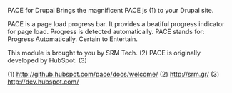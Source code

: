 PACE for Drupal
Brings the magnificent PACE js (1) to your Drupal site.

PACE is a page load progress bar.
It provides a beatiful progress indicator for page load. Progress is detected automatically.
PACE stands for: Progress Automatically. Certain to Entertain.

This module is brought to you by SRM Tech. (2)
PACE is originally developed by HubSpot. (3)

(1) http://github.hubspot.com/pace/docs/welcome/
(2) http://srm.gr/
(3) http://dev.hubspot.com/
